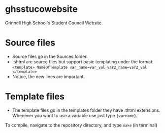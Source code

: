 # ghsstucowebsite
Grinnell High School's Student Council Website.

# Source files
 * Source files go in the Sources folder.
 * .shtml are source files but support basic templating under the format:
`<template>
NameOfTemplate
var_name=var_val
var2_name=var2_val
</template>`
 * Notice, the new lines are important.

# Template files
 * The template files go in the templates folder they have .thtml extensions. Whenever you want to use a variable use just type `{varname}`.

To compile, navigate to the repository directory, and type `make` (in terminal)
